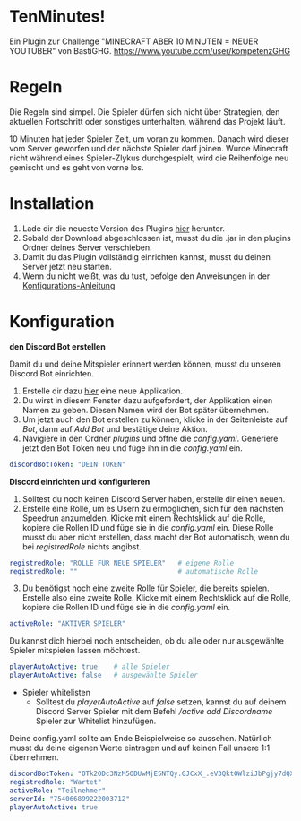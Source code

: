 # TenMinutes!
Ein Plugin zur Challenge "MINECRAFT ABER 10 MINUTEN = NEUER YOUTUBER" von BastiGHG.
https://www.youtube.com/user/kompetenzGHG

# Regeln
Die Regeln sind simpel. Die Spieler dürfen sich nicht über Strategien, den aktuellen Fortschritt oder sonstiges unterhalten, während das Projekt läuft.

10 Minuten hat jeder Spieler Zeit, um voran zu kommen. Danach wird dieser vom Server geworfen und der nächste Spieler darf joinen.
Wurde Minecraft nicht während eines Spieler-Zlykus durchgespielt, wird die Reihenfolge neu gemischt und es geht von vorne los.

# Installation
1. Lade dir die neueste Version des Plugins [hier](https://github.com/LittleKing205/TenMinutesPlugin/releases/latest) herunter.
2. Sobald der Download abgeschlossen ist, musst du die .jar in den plugins Ordner deines Server verschieben.
3. Damit du das Plugin vollständig einrichten kannst, musst du deinen Server jetzt neu starten.
4. Wenn du nicht weißt, was du tust, befolge den Anweisungen in der [Konfigurations-Anleitung](https://github.com/LittleKing205/TenMinutesPlugin/blob/master/README.md#konfiguration)

# Konfiguration
**den Discord Bot erstellen**

Damit du und deine Mitspieler erinnert werden können, musst du unseren Discord Bot einrichten.
1. Erstelle dir dazu [hier](https://discord.com/developers/applications) eine neue Applikation.
2. Du wirst in diesem Fenster dazu aufgefordert, der Applikation einen Namen zu geben. Diesen Namen wird der Bot später übernehmen.
3. Um jetzt auch den Bot erstellen zu können, klicke in der Seitenleiste auf *Bot*, dann auf *Add Bot* und bestätige deine Aktion.
4. Navigiere in den Ordner *plugins* und öffne die *config.yaml*. Generiere jetzt den Bot Token neu und füge ihn in die *config.yaml* ein.
```yaml
discordBotToken: "DEIN TOKEN"
```
**Discord einrichten und konfigurieren**

1. Solltest du noch keinen Discord Server haben, erstelle dir einen neuen.
2. Erstelle eine Rolle, um es Usern zu ermöglichen, sich für den nächsten Speedrun anzumelden. Klicke mit einem Rechtsklick auf die Rolle, kopiere die Rollen ID und füge sie in die *config.yaml* ein. Diese Rolle musst du aber nicht erstellen, dass macht der Bot automatisch, wenn du bei *registredRole* nichts angibst.
```yaml
registredRole: "ROLLE FÜR NEUE SPIELER"   # eigene Rolle
registredRole: ""                         # automatische Rolle
```
3. Du benötigst noch eine zweite Rolle für Spieler, die bereits spielen. Erstelle also eine zweite Rolle. Klicke mit einem Rechtsklick auf die Rolle, kopiere die Rollen ID und füge sie in die *config.yaml* ein.
```yaml
activeRole: "AKTIVER SPIELER"
```
Du kannst dich hierbei noch entscheiden, ob du alle oder nur ausgewählte Spieler mitspielen lassen möchtest.
```yaml
playerAutoActive: true    # alle Spieler
playerAutoActive: false   # ausgewählte Spieler
```
- Spieler whitelisten
  - Solltest du *playerAutoActive* auf *false* setzen, kannst du auf deinem Discord Server Spieler mit dem Befehl */active add Discordname* Spieler zur Whitelist hinzufügen.


Deine config.yaml sollte am Ende Beispielweise so aussehen. Natürlich musst du deine eigenen Werte eintragen und auf keinen Fall unsere 1:1 übernehmen.
```yaml
discordBotToken: "OTk2ODc3NzM5ODUwMjE5NTQy.GJCxX_.eV3QktOWlziJbPgjy7dQX_9djWtOv6Wt2FgljE"
registredRole: "Wartet"
activeRole: "Teilnehmer"
serverId: "754066899222003712"
playerAutoActive: true
```
